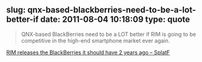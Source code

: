 slug: qnx-based-blackberries-need-to-be-a-lot-better-if
date: 2011-08-04 10:18:09
type: quote
---

> QNX-based BlackBerries need to be a LOT better if RIM is going to be competitive in the high-end smartphone market ever again.

[RIM releases the BlackBerries it should have 2 years ago – SplatF](http://www.splatf.com/2011/08/blackberry-7/)
